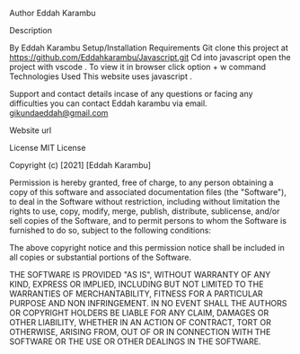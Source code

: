 Author
Eddah Karambu

Description


By Eddah Karambu
Setup/Installation Requirements
Git clone this project at https://github.com/Eddahkarambu/Javascript.git
Cd into javascript
open the project with vscode .
To view it in browser click option + w command
Technologies Used
This website uses javascript .

Support and contact details
incase of any questions or facing any difficulties you can contact Eddah karambu via email. gikundaeddah@gmail.com

Website url


License
MIT License

Copyright (c) [2021] [Eddah Karambu]

Permission is hereby granted, free of charge, to any person obtaining a copy of this software and associated documentation files (the "Software"), to deal in the Software without restriction, including without limitation the rights to use, copy, modify, merge, publish, distribute, sublicense, and/or sell copies of the Software, and to permit persons to whom the Software is furnished to do so, subject to the following conditions:

The above copyright notice and this permission notice shall be included in all copies or substantial portions of the Software.

THE SOFTWARE IS PROVIDED "AS IS", WITHOUT WARRANTY OF ANY KIND, EXPRESS OR IMPLIED, INCLUDING BUT NOT LIMITED TO THE WARRANTIES OF MERCHANTABILITY, FITNESS FOR A PARTICULAR PURPOSE AND NON INFRINGEMENT. IN NO EVENT SHALL THE AUTHORS OR COPYRIGHT HOLDERS BE LIABLE FOR ANY CLAIM, DAMAGES OR OTHER LIABILITY, WHETHER IN AN ACTION OF CONTRACT, TORT OR OTHERWISE, ARISING FROM, OUT OF OR IN CONNECTION WITH THE SOFTWARE OR THE USE OR OTHER DEALINGS IN THE SOFTWARE.